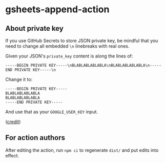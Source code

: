 # gsheets-append-action

## About private key

If you use GitHub Secrets to store JSON private key, be mindful that you need to change all embedded `\n` linebreaks with real ones.

Given your JSON's `private_key` content is along the lines of:

```
-----BEGIN PRIVATE KEY-----\nBLABLABLABLABLA\nBLABLABLABLABLA\n-----END PRIVATE KEY-----\n
```
Change it to:
```
-----BEGIN PRIVATE KEY-----
BLABLABLABLABLA
BLABLABLABLABLA
-----END PRIVATE KEY-----
```

And use that as your `GOOGLE_USER_KEY` input.

([credit]([url](https://github.com/dibenlloch/google-sheets-secrets-action)))

## For action authors

After editing the action, run `npm ci` to regenerate `dist/` and put edits into effect.
